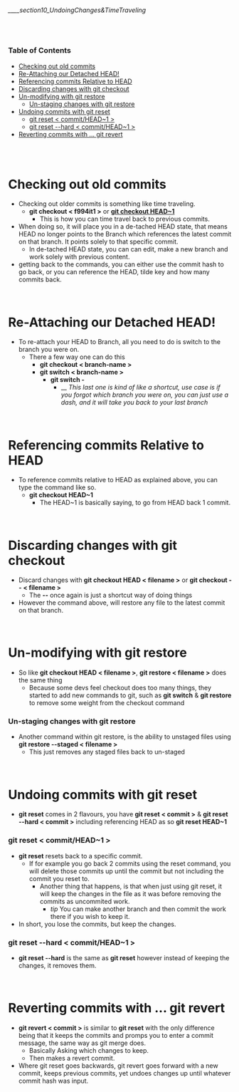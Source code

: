###### ____section10_UndoingChanges&TimeTraveling

<br>

<!-- Table of Contents -->

### Table of Contents
- [Checking out old commits](#checking-out-old-commits)
- [Re-Attaching our Detached HEAD!](#re-attaching-our-detached-head)
- [Referencing commits Relative to HEAD](#referencing-commits-relative-to-head)
- [Discarding changes with git checkout](#discarding-changes-with-git-checkout)
- [Un-modifying with git restore](#un-modifying-with-git-restore)
    - [Un-staging changes with git restore](#un-staging-changes-with-git-restore)
- [Undoing commits with git reset](#undoing-commits-with-git-reset)
    - [git reset < commit/HEAD~1 >](#git-reset--commithead1)
    - [git reset --hard < commit/HEAD~1 >](#git-reset---hard--commithead1)
- [Reverting commits with ... git revert](#reverting-commits-with--git-revert)

<br>
<br>

# Checking out old commits
* Checking out older commits is something like time traveling.
    * **git checkout < f994it1 >** or **[git checkout HEAD~1](#referencing-commits-relative-to-head)**
        * This is how you can time travel back to previous commits.
* When doing so, it will place you in a de-tached HEAD state, that means HEAD no longer points to the Branch which references the latest commit on that branch. It points solely to that specific commit.
    * In de-tached HEAD state, you can can edit, make a new branch and work solely with previous content.
* getting back to the commands, you can either use the commit hash to go back, or you can reference the HEAD, tilde key and how many commits back. 

<br>

# Re-Attaching our Detached HEAD!
* To re-attach your HEAD to Branch, all you need to do is switch to the branch you were on.
    * There a few way one can do this
        * **git checkout < branch-name >**
        * **git switch < branch-name >**
            * **git switch -**
                * \__ _This last one is kind of like a shortcut, use case is if you forgot which branch you were on, you can just use a dash, and it will take you back to your last branch_

<br>

# Referencing commits Relative to HEAD
* To reference commits relative to HEAD as explained above, you can type the command like so.
    * **git checkout HEAD~1**
        * The HEAD~1 is basically saying, to go from HEAD back 1 commit.

<br>

# Discarding changes with git checkout
* Discard changes with **git checkout HEAD < filename >** or **git checkout -- < filename >**
    * The **--** once again is just a shortcut way of doing things
* However the command above, will restore any file to the latest commit on that branch.

<br>

# Un-modifying with git restore
* So like **git checkout HEAD < filename >**, **git restore < filename >** does the same thing
    * Because some devs feel checkout does too many things, they started to add new commands to git, such as **git switch** & **git restore** to remove some weight from the checkout command

### Un-staging changes with git restore
* Another command within git restore, is the ability to unstaged files using **git restore --staged < filename >**
    * This just removes any staged files back to un-staged

<br>

# Undoing commits with git reset
* **git reset** comes in 2 flavours, you have **git reset < commit >** & **git reset --hard < commit >** including referencing HEAD as so **git reset HEAD~1**

### **git reset < commit/HEAD~1 >**
 * **git reset** resets back to a specific commit. 
    * If for example you go back 2 commits using the reset command, you will delete those commits up until the commit but not including the commit you reset to.
        * Another thing that happens, is that when just using git reset, it will keep the changes in the file as it was before removing the commits as uncommited work. 
            * _tip_ You can make another branch and then commit the work there if you wish to keep it.
* In short, you lose the commits, but keep the changes.

### **git reset --hard < commit/HEAD~1 >**
* **git reset --hard** is the same as **git reset** however instead of keeping the changes, it removes them.

<br>

# Reverting commits with ... git revert
* **git revert < commit >** is similar to **git reset** with the only difference being that it keeps the commits and promps you to enter a commit message, the same way as git merge does.
    * Basically Asking which changes to keep. 
    * Then makes a revert commit.
* Where git reset goes backwards, git revert goes forward with a new commit, keeps previous commits, yet undoes changes up until whatever commit hash was input.